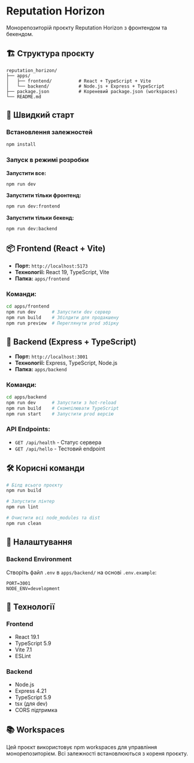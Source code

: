 # Reputation Horizon

Монорепозиторій проєкту Reputation Horizon з фронтендом та бекендом.

## 🏗️ Структура проєкту

```
reputation_horizon/
├── apps/
│   ├── frontend/          # React + TypeScript + Vite
│   └── backend/           # Node.js + Express + TypeScript
├── package.json           # Кореневий package.json (workspaces)
└── README.md
```

## 🚀 Швидкий старт

### Встановлення залежностей

```bash
npm install
```

### Запуск в режимі розробки

**Запустити все:**
```bash
npm run dev
```

**Запустити тільки фронтенд:**
```bash
npm run dev:frontend
```

**Запустити тільки бекенд:**
```bash
npm run dev:backend
```

## 📦 Frontend (React + Vite)

- **Порт:** `http://localhost:5173`
- **Технології:** React 19, TypeScript, Vite
- **Папка:** `apps/frontend`

### Команди:
```bash
cd apps/frontend
npm run dev      # Запустити dev сервер
npm run build    # Збілдити для продакшену
npm run preview  # Переглянути prod збірку
```

## 🔧 Backend (Express + TypeScript)

- **Порт:** `http://localhost:3001`
- **Технології:** Express, TypeScript, Node.js
- **Папка:** `apps/backend`

### Команди:
```bash
cd apps/backend
npm run dev      # Запустити з hot-reload
npm run build    # Скомпілювати TypeScript
npm run start    # Запустити prod версію
```

### API Endpoints:
- `GET /api/health` - Статус сервера
- `GET /api/hello` - Тестовий endpoint

## 🛠️ Корисні команди

```bash
# Білд всього проєкту
npm run build

# Запустити лінтер
npm run lint

# Очистити всі node_modules та dist
npm run clean
```

## 📝 Налаштування

### Backend Environment

Створіть файл `.env` в `apps/backend/` на основі `.env.example`:

```env
PORT=3001
NODE_ENV=development
```

## 🧰 Технології

### Frontend
- React 19.1
- TypeScript 5.9
- Vite 7.1
- ESLint

### Backend
- Node.js
- Express 4.21
- TypeScript 5.9
- tsx (для dev)
- CORS підтримка

## 📚 Workspaces

Цей проєкт використовує npm workspaces для управління монорепозиторієм. Всі залежності встановлюються з кореня проєкту.
